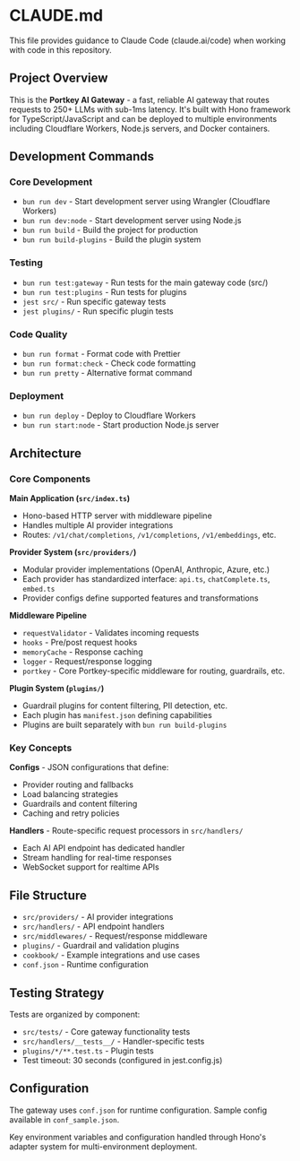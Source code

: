 # CLAUDE.md

This file provides guidance to Claude Code (claude.ai/code) when working with code in this repository.

## Project Overview

This is the **Portkey AI Gateway** - a fast, reliable AI gateway that routes requests to 250+ LLMs with sub-1ms latency. It's built with Hono framework for TypeScript/JavaScript and can be deployed to multiple environments including Cloudflare Workers, Node.js servers, and Docker containers.

## Development Commands

### Core Development
- `bun run dev` - Start development server using Wrangler (Cloudflare Workers)
- `bun run dev:node` - Start development server using Node.js
- `bun run build` - Build the project for production
- `bun run build-plugins` - Build the plugin system

### Testing
- `bun run test:gateway` - Run tests for the main gateway code (src/)
- `bun run test:plugins` - Run tests for plugins
- `jest src/` - Run specific gateway tests
- `jest plugins/` - Run specific plugin tests

### Code Quality
- `bun run format` - Format code with Prettier
- `bun run format:check` - Check code formatting
- `bun run pretty` - Alternative format command

### Deployment
- `bun run deploy` - Deploy to Cloudflare Workers
- `bun run start:node` - Start production Node.js server

## Architecture

### Core Components

**Main Application (`src/index.ts`)**
- Hono-based HTTP server with middleware pipeline
- Handles multiple AI provider integrations
- Routes: `/v1/chat/completions`, `/v1/completions`, `/v1/embeddings`, etc.

**Provider System (`src/providers/`)**
- Modular provider implementations (OpenAI, Anthropic, Azure, etc.)
- Each provider has standardized interface: `api.ts`, `chatComplete.ts`, `embed.ts`
- Provider configs define supported features and transformations

**Middleware Pipeline**
- `requestValidator` - Validates incoming requests
- `hooks` - Pre/post request hooks
- `memoryCache` - Response caching
- `logger` - Request/response logging
- `portkey` - Core Portkey-specific middleware for routing, guardrails, etc.

**Plugin System (`plugins/`)**
- Guardrail plugins for content filtering, PII detection, etc.
- Each plugin has `manifest.json` defining capabilities
- Plugins are built separately with `bun run build-plugins`

### Key Concepts

**Configs** - JSON configurations that define:
- Provider routing and fallbacks
- Load balancing strategies
- Guardrails and content filtering
- Caching and retry policies

**Handlers** - Route-specific request processors in `src/handlers/`
- Each AI API endpoint has dedicated handler
- Stream handling for real-time responses
- WebSocket support for realtime APIs

## File Structure

- `src/providers/` - AI provider integrations
- `src/handlers/` - API endpoint handlers
- `src/middlewares/` - Request/response middleware
- `plugins/` - Guardrail and validation plugins
- `cookbook/` - Example integrations and use cases
- `conf.json` - Runtime configuration

## Testing Strategy

Tests are organized by component:
- `src/tests/` - Core gateway functionality tests
- `src/handlers/__tests__/` - Handler-specific tests
- `plugins/*/**.test.ts` - Plugin tests
- Test timeout: 30 seconds (configured in jest.config.js)

## Configuration

The gateway uses `conf.json` for runtime configuration. Sample config available in `conf_sample.json`.

Key environment variables and configuration handled through Hono's adapter system for multi-environment deployment.